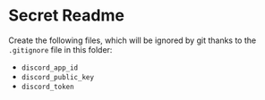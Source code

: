# Secret Readme

Create the following files, which will be ignored by git thanks to the `.gitignore` file in this folder:

- `discord_app_id`
- `discord_public_key`
- `discord_token`
